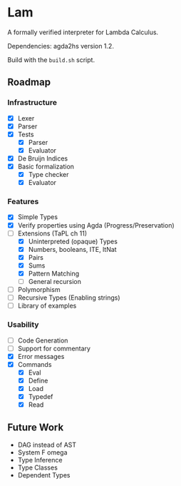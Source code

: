 # Lam
A formally verified interpreter for Lambda Calculus.

Dependencies: agda2hs version 1.2.

Build with the `build.sh` script.

## Roadmap
### Infrastructure
  - [x] Lexer
  - [x] Parser
  - [x] Tests
    - [x] Parser
    - [x] Evaluator
  - [x] De Bruijn Indices
  - [x] Basic formalization
    + [x] Type checker
    + [x] Evaluator

### Features
  - [x] Simple Types
  - [x] Verify properties using Agda (Progress/Preservation)
  - [ ] Extensions (TaPL ch 11)
    + [x] Uninterpreted (opaque) Types
    + [x] Numbers, booleans, ITE, ltNat
    + [x] Pairs
    + [x] Sums
    + [x] Pattern Matching
    + [ ] General recursion
  - [ ] Polymorphism
  - [ ] Recursive Types (Enabling strings)
  - [ ] Library of examples

### Usability
  - [ ] Code Generation
  - [ ] Support for commentary
  - [x] Error messages
  - [x] Commands
    - [x] Eval
    - [x] Define
    - [x] Load
    - [x] Typedef
    - [x] Read

## Future Work
  - DAG instead of AST
  - System F omega
  - Type Inference
  - Type Classes
  - Dependent Types

